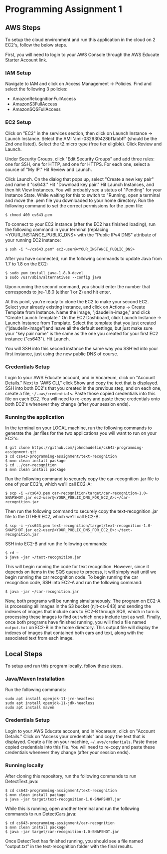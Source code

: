 # Programming Assignment 1

## AWS Steps

To setup the cloud environment and run this application in the cloud on 2 EC2's, follow the below steps.

First, you will need to login to your AWS Console through the AWS Educate Starter Account link.

### IAM Setup

Navigate to IAM and click on Access Management -> Policies. Find and select the following 3 policies:

- AmazonRekognitionFullAccess
- AmazonS3FullAccess
- AmazonSQSFullAccess

### EC2 Setup

Click on "EC2" in the services section, then click on Launch Instance -> Launch Instance. Select the AMI 'ami-032930428bf1abbff' (should be the 2nd one listed). Select the t2.micro type (free tier eligible). Click Review and Launch.

Under Security Groups, click "Edit Security Groups" and add three rules: one for SSH, one for HTTP, and one for HTTPS. For each one, select a source of "My IP." Hit Review and Launch.

Click Launch. On the dialog that pops up, select "Create a new key pair" and name it "cs643." Hit "Download key pair." Hit Launch Instances, and then hit View Instances. You will probably see a status of "Pending" for your Instance State. While waiting for this to switch to "Running, open a terminal and move the .pem file you downloaded to your home directory. Run the following command to set the correct permissions for the .pem file:

    $ chmod 400 cs643.pem

To connect to your EC2 instance (after the EC2 has finished loading), run the following command in your terminal (replacing <YOUR_INSTANCE_PUBLIC_DNS> with the "Public IPv4 DNS" attribute of your running EC2 instance:

    $ ssh -i "~/cs643.pem" ec2-user@<YOUR_INSTANCE_PUBLIC_DNS>

After you have connected, run the following commands to update Java from 1.7 to 1.8 on the EC2:

    $ sudo yum install java-1.8.0-devel
    $ sudo /usr/sbin/alternatives --config java

Upon running the second command, you should enter the number that corresponds to jre-1.8.0 (either 1 or 2) and hit enter.

At this point, you're ready to clone the EC2 to make your second EC2. Select your already existing instance, and click on Actions -> Create Template from Instance. Name the image, "jdaudelin-image," and click "Create Launch Template." On the EC2 Dashboard, click Launch Instance -> Launch Instance from Template. Select the template that you just created ("jdaudelin-image")and leave all the default settings, but just make sure your "key pair name" is the same as the one you created for your first EC2 instance ("cs643"). Hit Launch.

You will SSH into this second instance the same way you SSH'ed into your first instance, just using the new public DNS of course.

### Credentials Setup

Login to your AWS Educate account, and in Vocareum, click on "Account Details." Next to "AWS CLI," click Show and copy the text that is displayed. SSH into both EC2's that you created in the previous step, and on each one, create a file, `~/.aws/credentials`. Paste those copied credentials into this file on each EC2. You will need to re-copy and paste these credentials onto both EC2's whenever they change (after your session ends).

### Running the application

In the terminal on your LOCAL machine, run the following commands to generate the .jar files for the two applications you will want to run on your EC2's:

    $ git clone https://github.com/johndaudelin/cs643-programming-assignment.git
    $ cd cs643-programming-assignment/text-recognition
    $ mvn clean install package
    $ cd ../car-recognition
    $ mvn clean install package

Run the following command to securely copy the car-recognition .jar file to one of your EC2's, which we'll call EC2-A:

    $ scp -i ~/cs643.pem car-recognition/target/car-recognition-1.0-SNAPSHOT.jar ec2-user@<YOUR_PUBLIC_DNS_FOR_EC2_A>:~/car-recognition.jar

Then run the following command to securely copy the text-recognition .jar file to the OTHER EC2, which we'll call EC2-B:

    $ scp -i ~/cs643.pem text-recognition/target/text-recognition-1.0-SNAPSHOT.jar ec2-user@<YOUR_PUBLIC_DNS_FOR_EC2_B>:~/text-recognition.jar

SSH into EC2-B and run the following commands:

    $ cd ~
    $ java -jar ~/text-recognition.jar

This will begin running the code for text recognition. However, since it depends on items in the SQS queue to process, it will simply wait until we begin running the car recognition code. To begin running the car recognition code, SSH into EC2-A and run the following command:

    $ java -jar ~/car-recognition.jar

Now, both programs will be running simultaneously. The program on EC2-A is processing all images in the S3 bucket (njit-cs-643) and sending the indexes of images that include cars to EC2-B through SQS, which in turn is processing these images to find out which ones include text as well. Finally, once both programs have finished running, you will find a file named `output.txt` on EC2-B in the home directory. This output file will display the indexes of images that contained both cars and text, along with the associated text from each image.

## Local Steps

To setup and run this program locally, follow these steps.

### Java/Maven Installation

Run the following commands:

    sudo apt install openjdk-11-jre-headless
    sudo apt install openjdk-11-jdk-headless
    sudo apt install maven

### Credentials Setup

Login to your AWS Educate account, and in Vocareum, click on "Account Details." Click on "Access your credentials" and copy the text that is displayed. Create a file on your machine, `~/.aws/credentials`. Paste those copied credentials into this file. You will need to re-copy and paste these credentials whenever they change (after your session ends).

### Running locally

After cloning this repository, run the following commands to run DetectText.java:

    $ cd cs643-programming-assignment/text-recognition
    $ mvn clean install package
    $ java -jar target/text-recognition-1.0-SNAPSHOT.jar

While this is running, open another terminal and run the following commands to run DetectCars.java:

    $ cd cs643-programming-assignment/car-recognition
    $ mvn clean install package
    $ java -jar target/car-recognition-1.0-SNAPSHOT.jar

Once DetectText has finished running, you should see a file named "output.txt" in the text-recognition folder with the final results.
